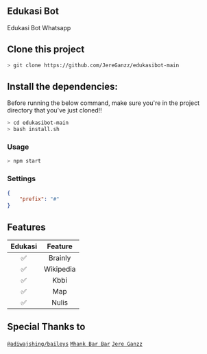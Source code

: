 ## Edukasi Bot 
Edukasi Bot Whatsapp

## Clone this project

```bash
> git clone https://github.com/JereGanzz/edukasibot-main
```

## Install the dependencies:
Before running the below command, make sure you're in the project directory that
you've just cloned!!

```bash
> cd edukasibot-main
> bash install.sh
```

### Usage
```bash
> npm start
```

### Settings
```json
{
	"prefix": "#"
}
```

## Features

| Edukasi |                Feature           |
| :-----------: | :--------------------------------: |
|       ✅       | Brainly          |
|       ✅       | Wikipedia                   |
|       ✅       | Kbbi             |
|       ✅       | Map   |
|       ✅       | Nulis |

## Special Thanks to
[`@adiwajshing/baileys`](https://github.com/adiwajshing/Baileys)
[`Mhank Bar Bar`](https://github.com/mhankbarbar/termux-wabot)
[`Jere Ganzz`](https://github.com/jereganzz)
